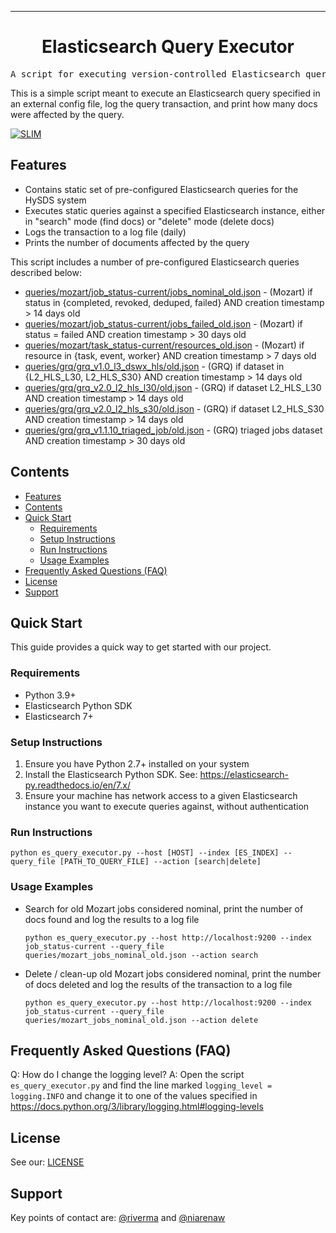 <!-- Header block for project -->
<hr>

<div align="center">

<h1 align="center">Elasticsearch Query Executor</h1>

</div>

<pre align="center">A script for executing version-controlled Elasticsearch queries.</pre>

<!-- Header block for project -->

This is a simple script meant to execute an Elasticsearch query specified in an external config file, log the query transaction, and print how many docs were affected by the query.

[![SLIM](https://img.shields.io/badge/Best%20Practices%20from-SLIM-blue)](https://nasa-ammos.github.io/slim/)

## Features

* Contains static set of pre-configured Elasticsearch queries for the HySDS system
* Executes static queries against a specified Elasticsearch instance, either in "search" mode (find docs) or "delete" mode (delete docs)
* Logs the transaction to a log file (daily)
* Prints the number of documents affected by the query
  
This script includes a number of pre-configured Elasticsearch queries described below:
- [queries/mozart/job_status-current/jobs_nominal_old.json](queries/mozart/job_status-current/jobs_nominal_old.json) - (Mozart) if status in {completed, revoked, deduped, failed} AND creation timestamp > 14 days old 
- [queries/mozart/job_status-current/jobs_failed_old.json](queries/mozart/job_status-current/jobs_failed_old.json) - (Mozart) if status = failed AND creation timestamp > 30 days old
- [queries/mozart/task_status-current/resources_old.json](queries/mozart/task_status-current/resources_old.json) - (Mozart) if resource in {task, event, worker} AND creation timestamp > 7 days old 
- [queries/grq/grq_v1.0_l3_dswx_hls/old.json](queries/grq_v1.0_l3_dswx_hls/old.json) - (GRQ) if dataset in {L2_HLS_L30, L2_HLS_S30} AND creation timestamp > 14 days old 
- [queries/grq/grq_v2.0_l2_hls_l30/old.json](queries/grq_v2.0_l2_hls_l30/old.json) - (GRQ) if dataset L2_HLS_L30 AND creation timestamp > 14 days old 
- [queries/grq/grq_v2.0_l2_hls_s30/old.json](queries/grq_v2.0_l2_hls_s30/old.json) - (GRQ) if dataset L2_HLS_S30 AND creation timestamp > 14 days old 
- [queries/grq/grq_v1.1.10_triaged_job/old.json](queries/grq_v1.1.10_triaged_job/old.json) - (GRQ) triaged jobs dataset AND creation timestamp > 30 days old

## Contents

- [Features](#features)
- [Contents](#contents)
- [Quick Start](#quick-start)
  - [Requirements](#requirements)
  - [Setup Instructions](#setup-instructions)
  - [Run Instructions](#run-instructions)
  - [Usage Examples](#usage-examples)
- [Frequently Asked Questions (FAQ)](#frequently-asked-questions-faq)
- [License](#license)
- [Support](#support)

## Quick Start

This guide provides a quick way to get started with our project.

### Requirements

* Python 3.9+
* Elasticsearch Python SDK 
* Elasticsearch 7+
  
### Setup Instructions

1. Ensure you have Python 2.7+ installed on your system
2. Install the Elasticsearch Python SDK. See: https://elasticsearch-py.readthedocs.io/en/7.x/ 
3. Ensure your machine has network access to a given Elasticsearch instance you want to execute queries against, without authentication
   
<!-- ☝️ Replace with a numbered list of how to set up your software prior to running ☝️ -->

### Run Instructions

```
python es_query_executor.py --host [HOST] --index [ES_INDEX] --query_file [PATH_TO_QUERY_FILE] --action [search|delete]
```

<!-- ☝️ Replace with a numbered list of your run instructions, including expected results ☝️ -->

### Usage Examples

* Search for old Mozart jobs considered nominal, print the number of docs found and log the results to a log file
  ```
  python es_query_executor.py --host http://localhost:9200 --index job_status-current --query_file queries/mozart_jobs_nominal_old.json --action search
  ```
* Delete / clean-up old Mozart jobs considered nominal, print the number of docs deleted and log the results of the transaction to a log file
  ```
  python es_query_executor.py --host http://localhost:9200 --index job_status-current --query_file queries/mozart_jobs_nominal_old.json --action delete
  ```  

## Frequently Asked Questions (FAQ)

Q: How do I change the logging level?
A: Open the script `es_query_executor.py` and find the line marked `logging_level = logging.INFO` and change it to one of the values specified in https://docs.python.org/3/library/logging.html#logging-levels

## License

See our: [LICENSE](LICENSE)

## Support

Key points of contact are: [@riverma](https://github.com/riverma) and [@niarenaw](https://github.com/niarenaw)
